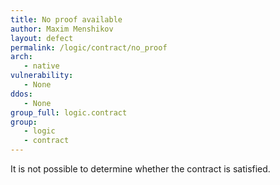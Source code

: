 ```yaml
---
title: No proof available
author: Maxim Menshikov
layout: defect
permalink: /logic/contract/no_proof
arch:
   - native
vulnerability:
   - None
ddos:
   - None
group_full: logic.contract
group:
   - logic
   - contract
---
```


It is not possible to determine whether the contract is satisfied.
